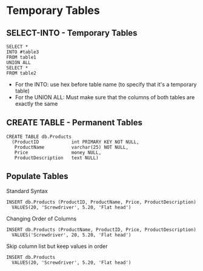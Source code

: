 # Temporary Tables
## SELECT-INTO - Temporary Tables

```
SELECT *
INTO #table3
FROM table1
UNION ALL
SELECT *
FROM table2
```
* For the INTO: use hex before table name (to specify that it's a temporary table)
* For the UNION ALL: Must make sure that the columns of both tables are exactly the same


## CREATE TABLE - Permanent Tables
```
CREATE TABLE db.Products
  (ProductID            int PRIMARY KEY NOT NULL,
   ProductName          varchar(25) NOT NULL,
   Price                money NULL,
   ProductDescription   text NULL)
```

## Populate Tables

Standard Syntax
```
INSERT db.Products (ProductID, ProductName, Price, ProductDescription)
  VALUES(20, 'Screwdriver', 5.20, 'Flat head')
```

Changing Order of Columns
```
INSERT db.Products (ProductName, ProductID, Price, ProductDescription)
  VALUES('Screwdriver', 20, 5.20, 'Flat head')
```

Skip column list but keep values in order
```
INSERT db.Products
  VALUES(20, 'Screwdriver', 5.20, 'Flat head')
```

